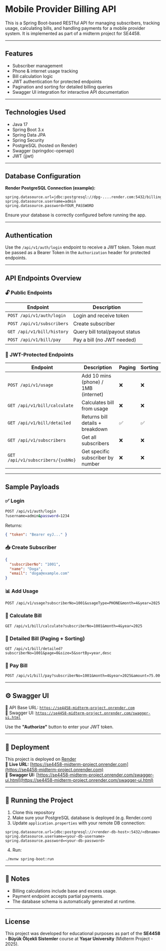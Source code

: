 # Mobile Provider Billing API

This is a Spring Boot-based RESTful API for managing subscribers, tracking usage, calculating bills, and handling payments for a mobile provider system. It is implemented as part of a midterm project for SE4458.

---

## Features

- Subscriber management
- Phone & internet usage tracking
- Bill calculation logic
- JWT authentication for protected endpoints
- Pagination and sorting for detailed billing queries
- Swagger UI integration for interactive API documentation

---

## Technologies Used

- Java 17
- Spring Boot 3.x
- Spring Data JPA
- Spring Security
- PostgreSQL (hosted on Render)
- Swagger (springdoc-openapi)
- JWT (jjwt)

---

## Database Configuration

**Render PostgreSQL Connection (example):**

```
spring.datasource.url=jdbc:postgresql://dpg-....render.com:5432/billing_system_db
spring.datasource.username=admin
spring.datasource.password=YOUR_PASSWORD
```

Ensure your database is correctly configured before running the app.

---

## Authentication

Use the `/api/v1/auth/login` endpoint to receive a JWT token. Token must be passed as a Bearer Token in the `Authorization` header for protected endpoints.

---

## API Endpoints Overview

### 🔓 Public Endpoints

| Endpoint                         | Description            |
|----------------------------------|------------------------|
| `POST /api/v1/auth/login`        | Login and receive token |
| `POST /api/v1/subscribers`       | Create subscriber       |
| `GET /api/v1/bill/history`       | Query bill total/payout status |
| `POST /api/v1/bill/pay`          | Pay a bill (no JWT needed)    |

### 🔐 JWT-Protected Endpoints

| Endpoint                            | Description                         | Paging | Sorting |
|-------------------------------------|-------------------------------------|--------|---------|
| `POST /api/v1/usage`                | Add 10 mins (phone) / 1MB (internet)|   ❌   |   ❌    |
| `GET /api/v1/bill/calculate`        | Calculates bill from usage          |   ❌   |   ❌    |
| `GET /api/v1/bill/detailed`         | Returns bill details + breakdown    |   ✅   |   ✅    |
| `GET /api/v1/subscribers`           | Get all subscribers                 |   ❌   |   ❌    |
| `GET /api/v1/subscribers/{subNo}`   | Get specific subscriber by number   |   ❌   |   ❌    |

---

## Sample Payloads

### ✅ Login

```bash
POST /api/v1/auth/login
?username=admin&password=1234
```

Returns:

```json
{ "token": "Bearer eyJ..." }
```

### 📥 Create Subscriber

```json
{
  "subscriberNo": "1001",
  "name": "Doga",
  "email": "doga@example.com"
}
```

### 📊 Add Usage

```http
POST /api/v1/usage?subscriberNo=1001&usageType=PHONE&month=4&year=2025
```

### 🧮 Calculate Bill

```http
GET /api/v1/bill/calculate?subscriberNo=1001&month=4&year=2025
```

### 📄 Detailed Bill (Paging + Sorting)

```http
GET /api/v1/bill/detailed?subscriberNo=1001&page=0&size=5&sortBy=year,desc
```

### 💸 Pay Bill

```http
POST /api/v1/bill/pay?subscriberNo=1001&month=4&year=2025&amount=75.00
```

---

## ⚙️ Swagger UI

🔗 API Base URL: [`https://se4458-midterm-project.onrender.com`](https://se4458-midterm-project.onrender.com)  
🔗 Swagger UI: [`https://se4458-midterm-project.onrender.com/swagger-ui.html`](https://se4458-midterm-project.onrender.com/swagger-ui.html)

Use the **"Authorize"** button to enter your JWT token.

---

## 🚀 Deployment

This project is deployed on [Render](https://render.com/)  
🔗 **Live URL:** [https://se4458-midterm-project.onrender.com](https://se4458-midterm-project.onrender.com)  
🔗 **Swagger UI:** [https://se4458-midterm-project.onrender.com/swagger-ui.html](https://se4458-midterm-project.onrender.com/swagger-ui.html)

---

## 🧪 Running the Project

1. Clone this repository
2. Make sure your PostgreSQL database is deployed (e.g. Render.com)
3. Update `application.properties` with your remote DB connection:

```
spring.datasource.url=jdbc:postgresql://<render-db-host>:5432/<dbname>
spring.datasource.username=<your-db-username>
spring.datasource.password=<your-db-password>
```

4. Run:
```
./mvnw spring-boot:run
```

---

## 📎 Notes
- Billing calculations include base and excess usage.
- Payment endpoint accepts partial payments.
- The database schema is automatically generated at runtime.

---

## License

This project was developed for educational purposes as part of the **SE4458 - Büyük Ölçekli Sistemler** course at **Yaşar University** (Midterm Project - 2025).
